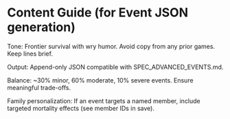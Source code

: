 # Content Guide (for Event JSON generation)

Tone: Frontier survival with wry humor. Avoid copy from any prior games. Keep lines brief.

Output: Append-only JSON compatible with SPEC_ADVANCED_EVENTS.md.

Balance: ~30% minor, 60% moderate, 10% severe events. Ensure meaningful trade-offs.

Family personalization: If an event targets a named member, include targeted mortality effects (see member IDs in save).

